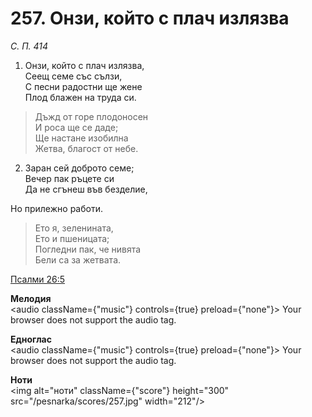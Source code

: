 # 257. Онзи, който с плач излязва

_С. П. 414_

1. Онзи, който с плач излязва,  
Сеещ семе със сълзи,  
С песни радостни ще жене  
Плод блажен на труда си.  


> Дъжд от горе плодоносен  
> И роса ще се даде;  
> Ще настане изобилна  
> Жетва, благост от небе.  

2. Заран сей доброто семе;  
Вечер пак ръцете си  
Да не сгънеш във безделие,  

Но прилежно работи.  

> Ето я, зеленината,  
> Ето и пшеницата;  
> Погледни пак, че нивята  
> Бели са за жетвата.

[Псалми 26:5](http://biblia.bg/index.php?k=19&g=26&s=5)

**Мелодия**  
<audio className={"music"} controls={true} preload={"none"}>
    <source src="/pesnarka/mp3/257.mp3" type="audio/mpeg"/>
    Your browser does not support the audio tag.
</audio>

**Едноглас**  
<audio className={"music"} controls={true} preload={"none"}>
    <source src="/pesnarka/transp/257.mp3" type="audio/mpeg"/>
    Your browser does not support the audio tag.
</audio>

**Ноти**  
<img alt="ноти" className={"score"} height="300" src="/pesnarka/scores/257.jpg" width="212"/>
